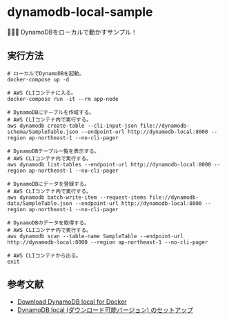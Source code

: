 # dynamodb-local-sample

🪪🪪🪪 DynamoDBをローカルで動かすサンプル！  

## 実行方法

```shell
# ローカルでDynamoDBを起動。
docker-compose up -d

# AWS CLIコンテナに入る。
docker-compose run -it --rm app-node

# DynamoDBにテーブルを作成する。
# AWS CLIコンテナ内で実行する。
aws dynamodb create-table --cli-input-json file://dynamodb-schema/SampleTable.json --endpoint-url http://dynamodb-local:8000 --region ap-northeast-1 --no-cli-pager

# DynamoDBテーブル一覧を表示する。
# AWS CLIコンテナ内で実行する。
aws dynamodb list-tables --endpoint-url http://dynamodb-local:8000 --region ap-northeast-1 --no-cli-pager

# DynamoDBにデータを登録する。
# AWS CLIコンテナ内で実行する。
aws dynamodb batch-write-item --request-items file://dynamodb-data/SampleTable.json --endpoint-url http://dynamodb-local:8000 --region ap-northeast-1 --no-cli-pager

# DynamoDBのデータを取得する。
# AWS CLIコンテナ内で実行する。
aws dynamodb scan --table-name SampleTable --endpoint-url http://dynamodb-local:8000 --region ap-northeast-1 --no-cli-pager

# AWS CLIコンテナから出る。
exit
```

## 参考文献

- [Download DynamoDB local for Docker](https://docs.aws.amazon.com/amazondynamodb/latest/developerguide/DynamoDBLocal.DownloadingAndRunning.html#docker)
- [DynamoDB local (ダウンロード可能バージョン) のセットアップ](https://docs.aws.amazon.com/ja_jp/amazondynamodb/latest/developerguide/DynamoDBLocal.html)
